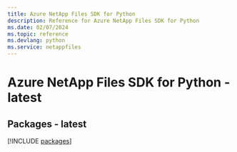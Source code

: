 ```yaml
---
title: Azure NetApp Files SDK for Python
description: Reference for Azure NetApp Files SDK for Python
ms.date: 02/07/2024
ms.topic: reference
ms.devlang: python
ms.service: netappfiles
---
```

# Azure NetApp Files SDK for Python - latest
## Packages - latest
[!INCLUDE [packages](netapp-files-index.md)]